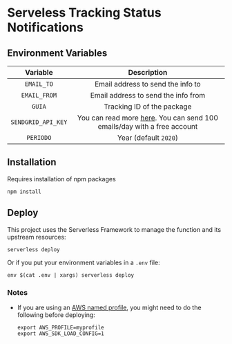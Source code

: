 # Serveless Tracking Status Notifications

## Environment Variables

| Variable           | Description                                                                         |
|:------------------:|:-----------------------------------------------------------------------------------:|
| `EMAIL_TO`         | Email address to send the info to                                                   |
| `EMAIL_FROM`       | Email address to send the info from                                                 |
| `GUIA`             | Tracking ID of the package                                                          |
| `SENDGRID_API_KEY` | You can read more [here][sendgrid]. You can send 100 emails/day with a free account |
| `PERIODO`          | Year (default `2020`)                                                               |

## Installation

Requires installation of npm packages

```shell
npm install
```

## Deploy

This project uses the Serverless Framework to manage the function and its upstream resources:

```shell
serverless deploy
```

Or if you put your environment variables in a `.env` file:

```shell
env $(cat .env | xargs) serverless deploy
```

### Notes

- If you are using an [AWS named profile][profiles], you might need to do the following before deploying:

    ```shell
    export AWS_PROFILE=myprofile
    export AWS_SDK_LOAD_CONFIG=1
    ```

[sendgrid]: https://sendgrid.com/docs/ui/account-and-settings/api-keys/
[profiles]: https://docs.aws.amazon.com/cli/latest/userguide/cli-configure-profiles.html
